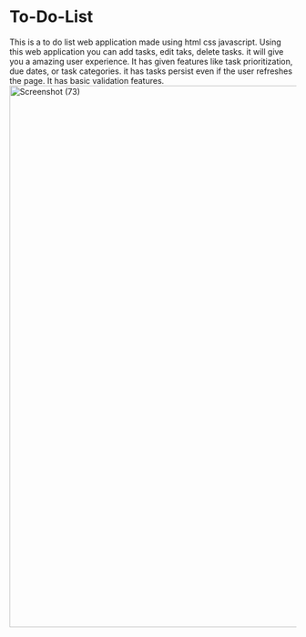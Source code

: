 # To-Do-List
This is a to do list web application made using html css javascript. Using this web application you can add tasks, edit taks, delete tasks. it will give you a amazing user experience. It has given features like task prioritization, due dates, or task categories. it has tasks persist even if the user refreshes the page. It has basic validation features.
<img width="951" alt="Screenshot (73)" src="https://github.com/priyapandey5/To-Do-List/assets/129404384/a081f734-fb81-4262-b70a-0d447e713619">
